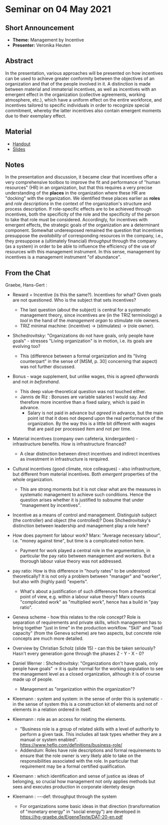 # Seminar on 04 May 2021

## Short Announcement

* __Theme:__  Management by Incentive
* __Presenter:__ Veronika Heuten

## Abstract

In the presentation, various approaches will be presented on how incentives
can be used to achieve greater conformity between the objectives of an
organization and that of the people involved in it. A distinction is made
between material and immaterial incentives, as well as incentives with an
emergent effect in the organization (collective agreements, working
atmosphere, etc.), which have a uniform effect on the entire workforce, and
incentives tailored to specific individuals in order to recognize special
commitment, whereby the latter incentives also contain emergent moments due to
their exemplary effect.

## Material

* [Handout](Handout.pdf) 
* [Slides](Slides.pdf) 

## Notes 

In the presentation and discussion, it became clear that incentives offer a
very comprehensive toolbox to improve the fit and performance of "human
resources" (HR) in an organization, but that this requires a very precise
understanding of the __places__ in the organization where these HR are
"docking" with the organization. We identified these places earlier as
__roles__ and _role descriptions_ in the context of the organization's
structure and process description. If role-specific effects are to be achieved
through incentives, both the specificity of the role and the specificity of
the person to take that role must be considered. Accordingly, for incentives
with emergent effects, the strategic goals of the organization are a
determinant component. Somewhat underexposed remained the question that
incentives presuppose the _availability_ of corresponding resources in the
company, i.e., they presuppose a (ultimately financial) _throughput_ through
the company (as a system) in order to be able to influence the efficiency of
the use of resources with this management instrument. In this sense,
management by incentives is a management instrument "of abundance".

## From the Chat

Graebe, Hans-Gert :

- Reward = Incentive (is this the same?). Incentives for what? Given goals are 
  not questioned.  Who is the subject that sets incentives?
  - The last question (about the subject) is central for a systematic
    management theory, since incentives are (in the TRIZ terminology) a _tool_
    in the hand of the _management organ_ to stimulate role owners.
  - TRIZ minimal machine: (incentive) -> (stimulates) -> (role owner).

- Shchedrovitsky: "Organizations do not have goals, only people have goals" -
  stresses "Living organization" is in motion, i.e. its goals are evolving
  too?
  - This (difference between a formal organization and its "living
    counterpart" in the sense of [MSM, p. 30] concerning that aspect) was not
    further discussed.

- Bonus - wage supplement, but unlike wages, this is agreed _afterwards_ and not
  _in beforehand_.
  - This deep value-theoretical question was not touched either. 
  - Jannis de Riz : Bonuses are variable salaries I would say.  And therefore
    more incentive than a fixed salary, which is paid in advance.
    - Salary is not paid in advance but _agreed_ in advance, but the main
      point ist that it does not depend upon the real performance of the
      organization. By the way this is a little bit different with wages that
      are paid per processed item and not per time.

- Material incentives (company own cafeteria, kindergarden) - infrastructure
  benefits. How is infrastructure financed?
  - A clear distinction between direct incentives and indirect incentives as
    investment in infrastructure is rerquired. 

- Cultural incentives (good climate, nice colleagues) - also infrastructure,
  but different from material incentives. Both _emergent_ properties of the
  whole organization.
  - This are strong moments but it is not clear what are the measures in
    systematic management to achieve such conditions. Hence the question
    arises whether it is justified to subsume that under "management by
    incentives".

- Incentive as a means of control and management. Distinguish subject (the
  controller) and object (the controlled)?  Does Shchedrovitsky's distinction
  between leadership and management play a role here?

- How does payment for labour work? Marx: "Average necessary labour",
  i.e. "money against time", but time is a complicated notion here.
  - Payment for work played a central role in the argumentation, in particular
    the pay ratio between management and workers. But a thorough labour value
    theory was not addressed.

- pay ratio: How is this difference in "hourly rates" to be understood
  theoretically? It is not only a problem between "manager" and "worker", but
  also with (highly paid) "experts".
  - What's about a justification of such differences from a theoretical point
    of view, e.g. within a labour value theory?  Marx counts "complicated
    work" as "multiplied work", hence has a build in "pay ratio".

- Geneva scheme - how this relates to the role concept? Role is separation of
  requirements and private skills, which management has to bring together
  "just in time" in the production workflow.  "Skill" and "load capacity"
  (from the Geneva scheme) are two aspects, but concrete role concepts are
  much more detailed.

- Overview by Christian Scholz (slide 15) - can this be taken seriously?
  Hasn't every generation gone through the phases Z - Y - X - 0?

- Daniel Werner : Shchedrovitsky: "Organizations don't have goals, only people
  have goals" -> it is quite normal for the working population to see the
  management level as a closed organization, although it is of course made up
  of people.
  - Management as "organization within the organization"?  

- Kleemann : system and system: in the sense of order this is systematic - in
  the sense of system this is a construction kit of elements and not of
  elements in a relation ordered in itself.

- Kleemann : role as an access for relating the elements.
  - "Business role is a group of related skills with a level of authority to
    perform a given task. This includes all task types whether they are a
    manual or system enabled".
    <https://www.heflo.com/definitions/business-role/>    
  - Addendum: Roles have role descriptions and formal requirements to ensure
    that the role owner is very likely able to take on the responsibilities
    associated with the role. In particular that requirement may be a formal
    certified qualification.

- Kleemann : which identification and sense of justice as ideas of belonging,
  so crucial how management not only applies methods but sees and executes
  production in corporate identety design

- Kleemann : ---def: throughput through the system
  - For organizations some basic ideas in that direction (transformation of
    "monetary energy" in "social energy") are developed in
    <https://hg-graebe.de/EigeneTexte/DAT-20-en.pdf>

